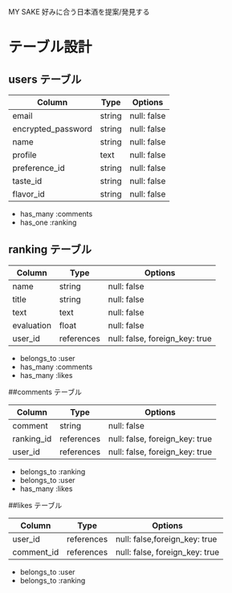 MY SAKE
好みに合う日本酒を提案/発見する



# テーブル設計

## users テーブル

| Column             | Type   | Options     |
| ------------------ | ------ | ----------- |
| email              | string | null: false |
| encrypted_password | string | null: false |
| name               | string | null: false |
| profile             | text   | null: false |
| preference_id      | string  | null: false |
| taste_id           | string   | null: false |
| flavor_id           | string   | null: false |

- has_many :comments
- has_one  :ranking





## ranking テーブル

| Column | Type       | Options                        |
| ------ | ---------- | ------------------------------ |
| name | string | null: false |
| title | string | null: false |
| text | text | null: false |
| evaluation | float | null: false |
| user_id  | references | null: false, foreign_key: true |

- belongs_to :user
- has_many :comments
- has_many :likes


##comments  テーブル

| Column | Type       | Options                        |
| ------ | ---------- | ------------------------------ |
| comment | string | null: false |
| ranking_id  | references | null: false, foreign_key: true |
| user_id  | references | null: false, foreign_key: true |


- belongs_to :ranking
- belongs_to :user
- has_many :likes

##likes テーブル

| Column | Type       | Options                        |
| ------ | ---------- | ------------------------------ |
| user_id | references | null: false,foreign_key: true |
| comment_id  | references | null: false, foreign_key: true |

- belongs_to :user
- belongs_to :ranking





